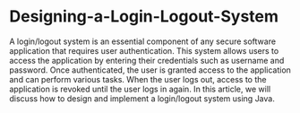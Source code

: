 # Designing-a-Login-Logout-System
A login/logout system is an essential component of any secure software application that requires user authentication. This system allows users to access the application by entering their credentials such as username and password. Once authenticated, the user is granted access to the application and can perform various tasks. When the user logs out, access to the application is revoked until the user logs in again. In this article, we will discuss how to design and implement a login/logout system using Java.
